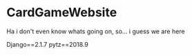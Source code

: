 # CardGameWebsite
Ha i don't even know whats going on, so... i guess we are here

Django==2.1.7
pytz==2018.9
